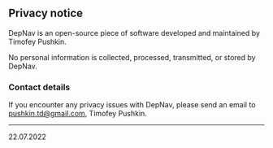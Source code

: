 ## Privacy notice

DepNav is an open-source piece of software developed and maintained by Timofey Pushkin.

No personal information is collected, processed, transmitted, or stored by DepNav.

### Contact details

If you encounter any privacy issues with DepNav, please send an email to pushkin.td@gmail.com, Timofey Pushkin.

---

22.07.2022

